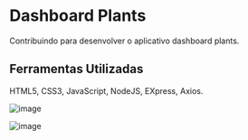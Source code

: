 # Dashboard Plants
Contribuindo para desenvolver o aplicativo dashboard plants.

## Ferramentas Utilizadas
HTML5, CSS3, JavaScript, NodeJS, EXpress, Axios.

![image](https://user-images.githubusercontent.com/82118386/185173698-391c6108-f54c-4395-bd5e-485b2458e519.png)

![image](https://user-images.githubusercontent.com/82118386/185174349-d2b3854c-526b-489b-b3d2-52c0689d17cc.png)














 
